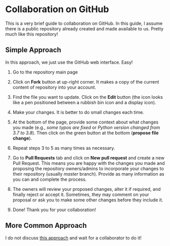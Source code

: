 # Collaboration on GitHub

This is a very brief guide to collaboration on GitHub. In this guide, I assume there is a public repository already created and made available to us. Pretty much like this repository!

## Simple Approach

In this approach, we just use the GitHub web interface. Easy!

1. Go to the repository main page

2. Click on **Fork** button at up-right corner. It makes a copy of the current content of repository into your account.

3. Find the file you want to update. Click on the **Edit** button (the icon looks like a pen positioned between a rubbish bin icon and a display icon).

4. Make your changes. It is better to do small changes each time.

5. At the bottom of the page, provide some context about what changes you made (e.g., *some typos are fixed* or *Python version changed from 3.7 to 3.8*). Then click on the green button at the bottom (**propose file change**).

6. Repeat steps 3 to 5 as many times as necessary.

7. Go to **Pull Requests** tab and click on **New pull request** and create a new Pull Request. This means you are happy with the changes you made and proposing the repository owners/admins to incorporate your changes to their repository (usually *master* branch). Provide as many information as you can and complete the process.

8. The owners will review your proposed changes, alter it if required, and finally reject or accept it. Sometimes, they may comment on your proposal or ask you to make some other changes before they include it.

9. Done! Thank you for your collaboration!

## More Common Approach

I do not discuss [this approach](https://www.youtube.com/watch?v=MnUd31TvBoU) and wait for a collaborator to do it!

